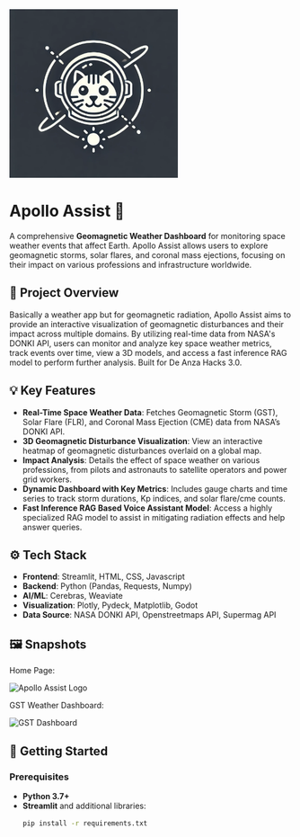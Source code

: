 <img src="https://github.com/PythonDweeb/ApolloAssist/blob/main/images/apolloassist.png" alt="Apollo Assist Logo" width="300"/>

# Apollo Assist 🚀
A comprehensive **Geomagnetic Weather Dashboard** for monitoring space weather events that affect Earth. Apollo Assist allows users to explore geomagnetic storms, solar flares, and coronal mass ejections, focusing on their impact on various professions and infrastructure worldwide.

## 📜 Project Overview
Basically a weather app but for geomagnetic radiation, Apollo Assist aims to provide an interactive visualization of geomagnetic disturbances and their impact across multiple domains. By utilizing real-time data from NASA's DONKI API, users can monitor and analyze key space weather metrics, track events over time, view a 3D models, and access a fast inference RAG model to perform further analysis. Built for De Anza Hacks 3.0.

## 💡 Key Features
- **Real-Time Space Weather Data**: Fetches Geomagnetic Storm (GST), Solar Flare (FLR), and Coronal Mass Ejection (CME) data from NASA’s DONKI API.
- **3D Geomagnetic Disturbance Visualization**: View an interactive heatmap of geomagnetic disturbances overlaid on a global map.
- **Impact Analysis**: Details the effect of space weather on various professions, from pilots and astronauts to satellite operators and power grid workers.
- **Dynamic Dashboard with Key Metrics**: Includes gauge charts and time series to track storm durations, Kp indices, and solar flare/cme counts.
- **Fast Inference RAG Based Voice Assistant Model**: Access a highly specialized RAG model to assist in mitigating radiation effects and help answer queries.

## ⚙️ Tech Stack
- **Frontend**: Streamlit, HTML, CSS, Javascript
- **Backend**: Python (Pandas, Requests, Numpy)
- **AI/ML**: Cerebras, Weaviate
- **Visualization**: Plotly, Pydeck, Matplotlib, Godot
- **Data Source**: NASA DONKI API, Openstreetmaps API, Supermag API

## 🖼️ Snapshots

Home Page:

<img src="https://d112y698adiu2z.cloudfront.net/photos/production/software_photos/003/097/656/datas/original.png" alt="Apollo Assist Logo" width="600"/>

GST Weather Dashboard:

<img src="https://d112y698adiu2z.cloudfront.net/photos/production/software_photos/003/097/653/datas/original.png" alt="GST Dashboard" width="600"/>

## 🚀 Getting Started
### Prerequisites
- **Python 3.7+**
- **Streamlit** and additional libraries:
  ```bash
  pip install -r requirements.txt
